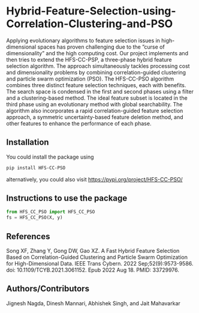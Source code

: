 # Hybrid-Feature-Selection-using-Correlation-Clustering-and-PSO
Applying evolutionary algorithms to feature selection issues in high-dimensional spaces has proven challenging due to the ”curse of dimensionality” and the high computing cost. Our project implements and then tries to extend the HFS-CC-PSP, a three-phase hybrid feature selection algorithm. The approach simultaneously tackles processing cost and dimensionality problems by combining correlation-guided clustering and particle swarm optimization (PSO). The HFS-CC-PSO algorithm combines three distinct feature selection techniques, each with benefits. The search space is condensed in the first and second phases using a filter and a clustering-based method. The ideal feature subset is located in the third phase using an evolutionary method with global searchability. The algorithm also incorporates a rapid correlation-guided feature selection approach, a symmetric uncertainty-based feature deletion method, and other features to enhance the performance of each phase.

## Installation
You could install the package using
```bash
pip install HFS-CC-PSO
```
alternatively, you could also visit 
https://pypi.org/project/HFS-CC-PSO/

## Instructions to use the package

```python
from HFS_CC_PSO import HFS_CC_PSO
fs = HFS_CC_PSO(X, y)
```

## References
Song XF, Zhang Y, Gong DW, Gao XZ. A Fast Hybrid Feature Selection Based on Correlation-Guided Clustering and Particle Swarm Optimization for High-Dimensional Data. IEEE Trans Cybern. 2022 Sep;52(9):9573-9586. doi: 10.1109/TCYB.2021.3061152. Epub 2022 Aug 18. PMID: 33729976.

## Authors/Contributors
Jignesh Nagda, Dinesh Mannari, Abhishek Singh, and Jait Mahavarkar
